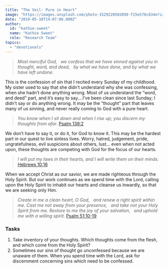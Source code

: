 ```yaml
---
title: "The Veil: Pure in Heart"
image: "https://images.unsplash.com/photo-1529220502050-f15e570c634e?ixlib=rb-1.2.1&q=85&fm=jpg&crop=entropy&cs=srgb&ixid=eyJhcHBfaWQiOjk2NjF9"
date: "2019-05-10T14:07:06.000Z"
author:
  id: "kathie-sweet"
  name: "Kathie Sweet"
  role: "Research Team"
topics:
  - "devotionals"
---
```

> _Most merciful God,
> &nbsp;&nbsp;we confess that we have sinned against you
> in thought, word, and deed,
> &nbsp;&nbsp;by what we have done,
> and by what we have left undone._

This is the confession of sin that I recited every Sunday of my childhood.  My sister used to say that she didn’t understand why she was confessing, when she hadn’t done anything wrong.  Most of us understand the “word, and deed” part, and it’s easy to say….I’ve been clean since last Sunday; I didn’t say or do anything wrong.  It may be the “thought” part that leaves many of us sinning, and never really coming to God with a pure heart.

> _You know when I sit down and when I rise up; you discern my thoughts from afar._ [Psalm 139:2][1]

We don’t have to say it, or do it, for God to know it.  This may be the hardest part in our quest to live sinless lives. Worry, hatred, judgement, pride, ungratefulness, evil suspicions about others, lust… even when not acted upon, these thoughts are competing with God for the focus of our hearts.

> _I will put my laws in their hearts, and I will write them on their minds._  [Hebrews 10:16][2]

When we accept Christ as our savior, we are made righteous through the Holy Spirit.  But our work continues as we spend time with the Lord, calling upon the Holy Spirit to inhabit our hearts and cleanse us inwardly, so that we are seeking only Him.

> _Create in me a clean heart, O God,
> &nbsp;&nbsp;and renew a right spirit within me.
> Cast me not away from your presence,
> &nbsp;&nbsp;and take not your Holy Spirit from me.
> Restore to me the joy of your salvation,
> &nbsp;&nbsp;and uphold me with a willing spirit._  [Psalm 51:10-19][3]

### Tasks
1. Take inventory of your thoughts.  Which thoughts come from the flesh, and which come from the Holy Spirit?
2. Sometimes our sins of thought go unconfessed because we are unaware of them.  When you spend time with the Lord, ask for discernment concerning sins which need to be confessed.

[1]: https://www.bible.com/113/PSA.139.2
[2]: https://www.bible.com/113/HEB.10.16
[3]: https://www.bible.com/113/PSA.51.10-19
